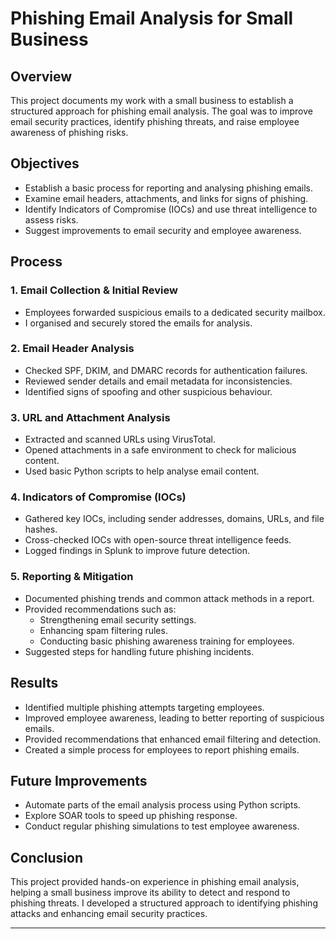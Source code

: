 # Phishing Email Analysis for Small Business

## Overview

This project documents my work with a small business to establish a structured approach for phishing email analysis. The goal was to improve email security practices, identify phishing threats, and raise employee awareness of phishing risks.

## Objectives

- Establish a basic process for reporting and analysing phishing emails.
- Examine email headers, attachments, and links for signs of phishing.
- Identify Indicators of Compromise (IOCs) and use threat intelligence to assess risks.
- Suggest improvements to email security and employee awareness.


## Process

### 1. Email Collection & Initial Review

- Employees forwarded suspicious emails to a dedicated security mailbox.
- I organised and securely stored the emails for analysis.

### 2. Email Header Analysis

- Checked SPF, DKIM, and DMARC records for authentication failures.
- Reviewed sender details and email metadata for inconsistencies.
- Identified signs of spoofing and other suspicious behaviour.

### 3. URL and Attachment Analysis

- Extracted and scanned URLs using VirusTotal.
- Opened attachments in a safe environment to check for malicious content.
- Used basic Python scripts to help analyse email content.

### 4. Indicators of Compromise (IOCs)

- Gathered key IOCs, including sender addresses, domains, URLs, and file hashes.
- Cross-checked IOCs with open-source threat intelligence feeds.
- Logged findings in Splunk to improve future detection.

### 5. Reporting & Mitigation

- Documented phishing trends and common attack methods in a report.
- Provided recommendations such as:
  - Strengthening email security settings.
  - Enhancing spam filtering rules.
  - Conducting basic phishing awareness training for employees.
- Suggested steps for handling future phishing incidents.

## Results

- Identified multiple phishing attempts targeting employees.
- Improved employee awareness, leading to better reporting of suspicious emails.
- Provided recommendations that enhanced email filtering and detection.
- Created a simple process for employees to report phishing emails.

## Future Improvements

- Automate parts of the email analysis process using Python scripts.
- Explore SOAR tools to speed up phishing response.
- Conduct regular phishing simulations to test employee awareness.

## Conclusion

This project provided hands-on experience in phishing email analysis, helping a small business improve its ability to detect and respond to phishing threats. I developed a structured approach to identifying phishing attacks and enhancing email security practices.

---

